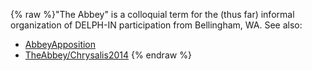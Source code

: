 {% raw %}"The Abbey" is a colloquial term for the (thus far) informal
organization of DELPH-IN participation from Bellingham, WA. See also:

- [AbbeyApposition](../AbbeyApposition)
- [TheAbbey/Chrysalis2014](../TheAbbey_Chrysalis2014)
{% endraw %}